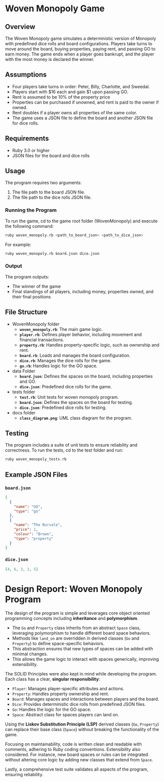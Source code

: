 # Woven Monopoly Game

## Overview
The Woven Monopoly game simulates a deterministic version of Monopoly with predefined dice rolls and board configurations. Players take turns to move around the board, buying properties, paying rent, and passing GO to earn money. The game ends when a player goes bankrupt, and the player with the most money is declared the winner.

## Assumptions
- Four players take turns in order: Peter, Billy, Charlotte, and Sweedal.
- Players start with $16 each and gain $1 upon passing GO.
- Rent is assumed to be 10% of the property price
- Properties can be purchased if unowned, and rent is paid to the owner if owned.
- Rent doubles if a player owns all properties of the same color.
- The game uses a JSON file to define the board and another JSON file for dice rolls.

## Requirements
- Ruby 3.0 or higher
- JSON files for the board and dice rolls

## Usage
The program requires two arguments:
1. The file path to the board JSON file.
2. The file path to the dice rolls JSON file.

### Running the Program
To run the game, cd to the game root folder (WovenMonopoly) and execute the following command:

```bash
ruby woven_monopoly.rb <path_to_board_json> <path_to_dice_json>
```

For example:

```bash
ruby woven_monopoly.rb board.json dice.json
```

### Output
The program outputs:
- The winner of the game
- Final standings of all players, including money, properties owned, and their final positions

## File Structure
- WovenMonopoly folder
  - **`woven_monopoly.rb`**: The main game logic.
  - **`player.rb`**: Defines player behavior, including movement and financial transactions.
  - **`property.rb`**: Handles property-specific logic, such as ownership and rent.
  - **`board.rb`**: Loads and manages the board configuration.
  - **`dice.rb`**: Manages the dice rolls for the game.
  - **`go.rb`**: Handles logic for the GO space.
- data Folder
  - **`board.json`**: Defines the spaces on the board, including properties and GO.
  - **`dice.json`**: Predefined dice rolls for the game.
- tests folder
  - **`test.rb`**: Unit tests for woven monopoly program.
  - **`board.json`**: Defines the spaces on the board for testing.
  - **`dice.json`**: Predefined dice rolls for testing.
- docs folder
  - **`class_diagram.png`**: UML class diagram for the program.

## Testing
The program includes a suite of unit tests to ensure reliability and correctness. To run the tests, cd to the test folder and run:

```bash
ruby woven_monopoly_tests.rb
```

## Example JSON Files
### `board.json`
```json
[
  {
    "name": "GO",
    "type": "go"
  },
  {
    "name": "The Burvale",
    "price": 1,
    "colour": "Brown",
    "type": "property"
  }
]
```

### `dice.json`
```json
[4, 6, 3, 2, 5]
```

# Design Report: Woven Monopoly Program

The design of the program is simple and leverages core object oriented programming concepts including **inheritance** and **polymorphism**.
   - The `Go` and `Property` class inherits from an abstract `Space` class, leveraging polymorphism to handle different board space behaviors.
   - Methods like `land_on` are overridden in derived classes (`Go` and `Property`) to define space-specific behaviors.
   - This abstraction ensures that new types of spaces can be added with minimal changes.
   - This allows the game logic to interact with spaces generically, improving extensibility.

The SOLID Principles were also kept in mind while developing the program. Each class has a clear, **singular responsibility**:
- `Player`: Manages player-specific attributes and actions.
- `Property`: Handles property ownership and rent.
- `Board`: Manages spaces and interactions between players and the board.
- `Dice`: Provides deterministic dice rolls from predefined JSON files.
- `Go`: Handles the logic for the GO space.
- `Space`: Abstract class for spaces players can land on.

Using the **Liskov Substitution Principle (LSP)** derived classes (`Go`, `Property`) can replace their base class (`Space`) without breaking the functionality of the game.

Focusing on maintainability, code is written clean and readable with comments, adhering to Ruby coding conventions. Extensibility also considered. For instance, new board spaces or rules can be integrated without altering core logic by adding new classes that extend from `Space`.

Lastly, a comprehensive test suite validates all aspects of the program, ensuring reliability.